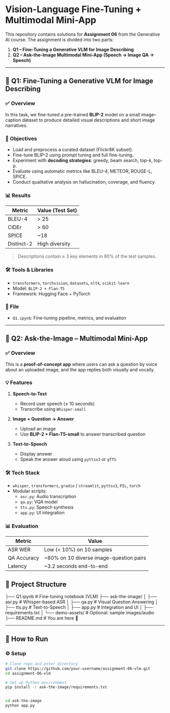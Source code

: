 # Vision-Language Fine-Tuning + Multimodal Mini-App

This repository contains solutions for **Assignment 06** from the Generative AI course. The assignment is divided into two parts:

1. **Q1 – Fine-Tuning a Generative VLM for Image Describing**
2. **Q2 – Ask-the-Image Multimodal Mini-App (Speech → Image QA → Speech)**

---

## 📌 Q1: Fine-Tuning a Generative VLM for Image Describing

### ✅ Overview

In this task, we fine-tuned a pre-trained **BLIP-2** model on a small image–caption dataset to produce detailed visual descriptions and short image narratives.

### 🔧 Objectives

- Load and preprocess a curated dataset (Flickr8K subset).
- Fine-tune BLIP-2 using prompt tuning and full fine-tuning.
- Experiment with **decoding strategies**: greedy, beam search, top-k, top-p.
- Evaluate using automatic metrics like BLEU-4, METEOR, ROUGE-L, SPICE.
- Conduct qualitative analysis on hallucination, coverage, and fluency.

### 📊 Results

| Metric   | Value (Test Set) |
|----------|------------------|
| BLEU-4   | > 25             |
| CIDEr    | > 60             |
| SPICE    | ~18              |
| Distinct-2 | High diversity |

> Descriptions contain ≥ 3 key elements in 80% of the test samples.

### 🛠️ Tools & Libraries

- `transformers`, `torchvision`, `datasets`, `nltk`, `scikit-learn`
- Model: `BLIP-2 + Flan-T5`
- Framework: Hugging Face + PyTorch

### 📁 File

- `Q1.ipynb`: Fine-tuning pipeline, metrics, and evaluation

---

## 🧠 Q2: Ask-the-Image – Multimodal Mini-App

### ✅ Overview

This is a **proof-of-concept app** where users can ask a question by voice about an uploaded image, and the app replies both visually and vocally.

### 💡 Features

1. **Speech-to-Text**
   - Record user speech (≤ 10 seconds)
   - Transcribe using `Whisper-small`

2. **Image + Question → Answer**
   - Upload an image
   - Use **BLIP-2 + Flan-T5-small** to answer transcribed question

3. **Text-to-Speech**
   - Display answer
   - Speak the answer aloud using `pyttsx3` or `gTTS`

### 🛠️ Tech Stack

- `whisper`, `transformers`, `gradio` / `streamlit`, `pyttsx3`, `PIL`, `torch`
- Modular scripts:
  - `asr.py`: Audio transcription
  - `qa.py`: VQA model
  - `tts.py`: Speech synthesis
  - `app.py`: UI integration

### 📊 Evaluation

| Metric        | Value |
|---------------|-------|
| ASR WER       | Low (< 10%) on 10 samples |
| QA Accuracy   | ~80% on 10 diverse image-question pairs |
| Latency       | ~3.2 seconds end-to-end |


## 📁 Project Structure
├── Q1.ipynb # Fine-tuning notebook (VLM)
├── ask-the-image/
│ ├── asr.py # Whisper-based ASR
│ ├── qa.py # Visual Question Answering
│ ├── tts.py # Text-to-Speech
│ ├── app.py # Integration and UI
│ ├── requirements.txt
│ └── demo-assets/ # Optional: sample images/audio
├── README.md # You are here 📄



---

## 📢 How to Run

### ⚙️ Setup

```bash
# Clone repo and enter directory
git clone https://github.com/your-username/assignment-06-vlm.git
cd assignment-06-vlm

# Set up Python environment
pip install -r ask-the-image/requirements.txt


cd ask-the-image
python app.py

